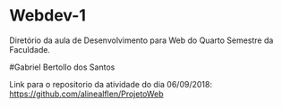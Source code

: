 # Webdev-1
Diretório da aula de Desenvolvimento para Web do Quarto Semestre da Faculdade.

#Gabriel Bertollo dos Santos

Link para o repositorio da atividade do dia 06/09/2018:
https://github.com/alinealflen/ProjetoWeb

